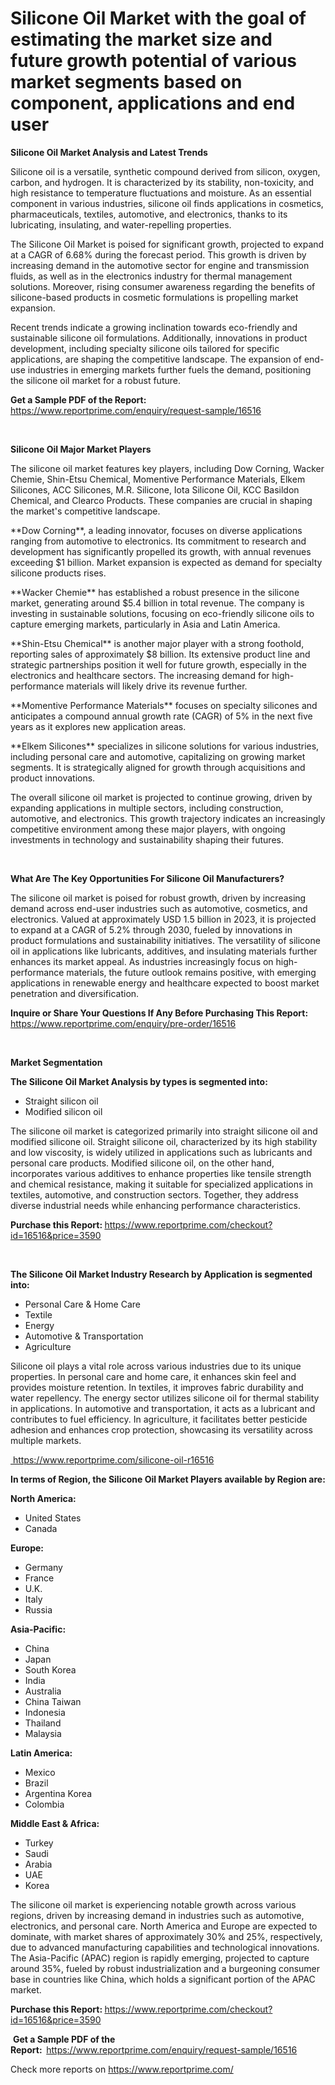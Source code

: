 <p><h1>Silicone Oil Market with the goal of estimating the market size and future growth potential of various market segments based on component, applications and end user</h1></p><p><strong>Silicone Oil Market Analysis and Latest Trends</strong></p>
<p><p>Silicone oil is a versatile, synthetic compound derived from silicon, oxygen, carbon, and hydrogen. It is characterized by its stability, non-toxicity, and high resistance to temperature fluctuations and moisture. As an essential component in various industries, silicone oil finds applications in cosmetics, pharmaceuticals, textiles, automotive, and electronics, thanks to its lubricating, insulating, and water-repelling properties.</p><p>The Silicone Oil Market is poised for significant growth, projected to expand at a CAGR of 6.68% during the forecast period. This growth is driven by increasing demand in the automotive sector for engine and transmission fluids, as well as in the electronics industry for thermal management solutions. Moreover, rising consumer awareness regarding the benefits of silicone-based products in cosmetic formulations is propelling market expansion.</p><p>Recent trends indicate a growing inclination towards eco-friendly and sustainable silicone oil formulations. Additionally, innovations in product development, including specialty silicone oils tailored for specific applications, are shaping the competitive landscape. The expansion of end-use industries in emerging markets further fuels the demand, positioning the silicone oil market for a robust future.</p></p>
<p><strong>Get a Sample PDF of the Report:&nbsp;</strong> <a href="https://www.reportprime.com/enquiry/request-sample/16516?utm_campaign=2774&utm_medium=2&utm_source=Github&utm_content=ia&utm_term=17032025&utm_id=silicone-oil">https://www.reportprime.com/enquiry/request-sample/16516</a></p>
<p>&nbsp;</p>
<p><strong>Silicone Oil Major Market Players</strong></p>
<p><p>The silicone oil market features key players, including Dow Corning, Wacker Chemie, Shin-Etsu Chemical, Momentive Performance Materials, Elkem Silicones, ACC Silicones, M.R. Silicone, Iota Silicone Oil, KCC Basildon Chemical, and Clearco Products. These companies are crucial in shaping the market's competitive landscape.</p><p>**Dow Corning**, a leading innovator, focuses on diverse applications ranging from automotive to electronics. Its commitment to research and development has significantly propelled its growth, with annual revenues exceeding $1 billion. Market expansion is expected as demand for specialty silicone products rises.</p><p>**Wacker Chemie** has established a robust presence in the silicone market, generating around $5.4 billion in total revenue. The company is investing in sustainable solutions, focusing on eco-friendly silicone oils to capture emerging markets, particularly in Asia and Latin America.</p><p>**Shin-Etsu Chemical** is another major player with a strong foothold, reporting sales of approximately $8 billion. Its extensive product line and strategic partnerships position it well for future growth, especially in the electronics and healthcare sectors. The increasing demand for high-performance materials will likely drive its revenue further.</p><p>**Momentive Performance Materials** focuses on specialty silicones and anticipates a compound annual growth rate (CAGR) of 5% in the next five years as it explores new application areas.</p><p>**Elkem Silicones** specializes in silicone solutions for various industries, including personal care and automotive, capitalizing on growing market segments. It is strategically aligned for growth through acquisitions and product innovations.</p><p>The overall silicone oil market is projected to continue growing, driven by expanding applications in multiple sectors, including construction, automotive, and electronics. This growth trajectory indicates an increasingly competitive environment among these major players, with ongoing investments in technology and sustainability shaping their futures.</p></p>
<p>&nbsp;</p>
<p><strong>What Are The Key Opportunities For Silicone Oil Manufacturers?</strong></p>
<p><p>The silicone oil market is poised for robust growth, driven by increasing demand across end-user industries such as automotive, cosmetics, and electronics. Valued at approximately USD 1.5 billion in 2023, it is projected to expand at a CAGR of 5.2% through 2030, fueled by innovations in product formulations and sustainability initiatives. The versatility of silicone oil in applications like lubricants, additives, and insulating materials further enhances its market appeal. As industries increasingly focus on high-performance materials, the future outlook remains positive, with emerging applications in renewable energy and healthcare expected to boost market penetration and diversification.</p></p>
<p><strong>Inquire or Share Your Questions If Any Before Purchasing This Report:</strong> <a href="https://www.reportprime.com/enquiry/pre-order/16516?utm_campaign=2774&utm_medium=2&utm_source=Github&utm_content=ia&utm_term=17032025&utm_id=silicone-oil">https://www.reportprime.com/enquiry/pre-order/16516</a></p>
<p>&nbsp;</p>
<p><strong>Market Segmentation</strong></p>
<p><strong>The Silicone Oil Market Analysis by types is segmented into:</strong></p>
<p><ul><li>Straight silicon oil</li><li>Modified silicon oil</li></ul></p>
<p><p>The silicone oil market is categorized primarily into straight silicone oil and modified silicone oil. Straight silicone oil, characterized by its high stability and low viscosity, is widely utilized in applications such as lubricants and personal care products. Modified silicone oil, on the other hand, incorporates various additives to enhance properties like tensile strength and chemical resistance, making it suitable for specialized applications in textiles, automotive, and construction sectors. Together, they address diverse industrial needs while enhancing performance characteristics.</p></p>
<p><strong>Purchase this Report:&nbsp;</strong><a href="https://www.reportprime.com/checkout?id=16516&price=3590&utm_campaign=2774&utm_medium=2&utm_source=Github&utm_content=ia&utm_term=17032025&utm_id=silicone-oil">https://www.reportprime.com/checkout?id=16516&price=3590</a></p>
<p>&nbsp;</p>
<p><strong>The Silicone Oil Market Industry Research by Application is segmented into:</strong></p>
<p><ul><li>Personal Care & Home Care</li><li>Textile</li><li>Energy</li><li>Automotive & Transportation</li><li>Agriculture</li></ul></p>
<p><p>Silicone oil plays a vital role across various industries due to its unique properties. In personal care and home care, it enhances skin feel and provides moisture retention. In textiles, it improves fabric durability and water repellency. The energy sector utilizes silicone oil for thermal stability in applications. In automotive and transportation, it acts as a lubricant and contributes to fuel efficiency. In agriculture, it facilitates better pesticide adhesion and enhances crop protection, showcasing its versatility across multiple markets.</p></p>
<p><a href="https://www.reportprime.com/silicone-oil-r16516?utm_campaign=2774&utm_medium=2&utm_source=Github&utm_content=ia&utm_term=17032025&utm_id=silicone-oil">&nbsp;https://www.reportprime.com/silicone-oil-r16516</a></p>
<p><strong>In terms of Region, the Silicone Oil Market Players available by Region are:</strong></p>
<p>
    <p> <strong> North America: </strong>
        <ul>
            <li>United States</li>
            <li>Canada</li>
        </ul>
        </p> 
    <p> <strong> Europe: </strong>
        <ul>
            <li>Germany</li>
            <li>France</li>
            <li>U.K.</li>
            <li>Italy</li>
            <li>Russia</li>
        </ul>
        </p> 
    <p> <strong> Asia-Pacific: </strong>
        <ul>
            <li>China</li>
            <li>Japan</li>
            <li>South Korea</li>
            <li>India</li>
            <li>Australia</li>
            <li>China Taiwan</li>
            <li>Indonesia</li>
            <li>Thailand</li>
            <li>Malaysia</li>
        </ul>
        </p> 
    <p> <strong> Latin America: </strong>
        <ul>
            <li>Mexico</li>
            <li>Brazil</li>
            <li>Argentina Korea</li>
            <li>Colombia</li>
        </ul>
        </p> 
    <p> <strong> Middle East & Africa: </strong>
        <ul>
            <li>Turkey</li>
            <li>Saudi</li>
            <li>Arabia</li>
            <li>UAE</li>
            <li>Korea</li>
        </ul>
    </p>
    </p>
<p><p>The silicone oil market is experiencing notable growth across various regions, driven by increasing demand in industries such as automotive, electronics, and personal care. North America and Europe are expected to dominate, with market shares of approximately 30% and 25%, respectively, due to advanced manufacturing capabilities and technological innovations. The Asia-Pacific (APAC) region is rapidly emerging, projected to capture around 35%, fueled by robust industrialization and a burgeoning consumer base in countries like China, which holds a significant portion of the APAC market.</p></p>
<p><strong>Purchase this Report: </strong><a href="https://www.reportprime.com/checkout?id=16516&price=3590&utm_campaign=2774&utm_medium=2&utm_source=Github&utm_content=ia&utm_term=17032025&utm_id=silicone-oil">https://www.reportprime.com/checkout?id=16516&price=3590</a></p>
<p>&nbsp;<strong>Get a Sample PDF of the Report:&nbsp;&nbsp;</strong><a href="https://www.reportprime.com/enquiry/request-sample/16516?utm_campaign=2774&utm_medium=2&utm_source=Github&utm_content=ia&utm_term=17032025&utm_id=silicone-oil">https://www.reportprime.com/enquiry/request-sample/16516</a></p>
<p><strong></strong></p>
<p>Check more reports on <a href="https://www.reportprime.com/?utm_campaign=2774&utm_medium=2&utm_source=Github&utm_content=ia&utm_term=17032025&utm_id=silicone-oil">https://www.reportprime.com/</a></p>